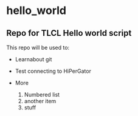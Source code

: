 # hello_world
## Repo for TLCL Hello world script

This repo will be used to:
* Learnabout git
* Test connecting to HiPerGator
* More

  1. Numbered list
  2. another item
  3. stuff
